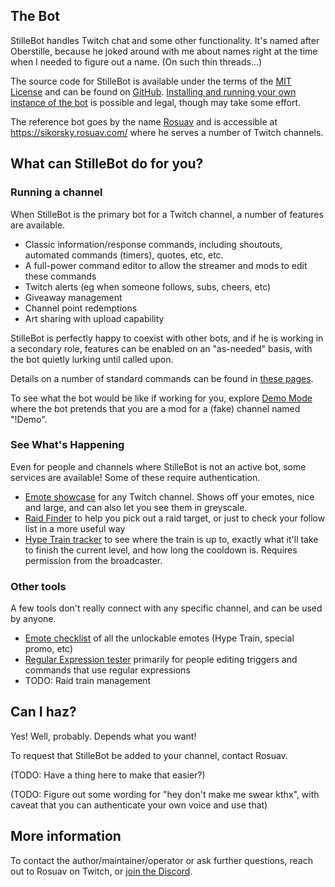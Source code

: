 ## The Bot

StilleBot handles Twitch chat and some other functionality. It's named after
Oberstille, because he joked around with me about names right at the time when
I needed to figure out a name. (On such thin threads...)

The source code for StilleBot is available under the terms of the [MIT License](LICENSE)
and can be found on [GitHub](https://github.com/rosuav/stillebot). [Installing and running
your own instance of the bot](INSTALL) is possible and legal, though may take some effort.

The reference bot goes by the name [Rosuav](https://twitch.tv/rosuav) and is accessible at
https://sikorsky.rosuav.com/ where he serves a number of Twitch channels.

## What can StilleBot do for you?

### Running a channel

When StilleBot is the primary bot for a Twitch channel, a number of features are available.

* Classic information/response commands, including shoutouts, automated commands (timers),
  quotes, etc, etc.
* A full-power command editor to allow the streamer and mods to edit these commands
* Twitch alerts (eg when someone follows, subs, cheers, etc)
* Giveaway management
* Channel point redemptions
* Art sharing with upload capability

StilleBot is perfectly happy to coexist with other bots, and if he is working in a
secondary role, features can be enabled on an "as-needed" basis, with the bot quietly
lurking until called upon.

Details on a number of standard commands can be found in [these pages](https://rosuav.github.io/StilleBot/commands/).

To see what the bot would be like if working for you, explore [Demo Mode](https://sikorsky.rosuav.com/channels/demo/)
where the bot pretends that you are a mod for a (fake) channel named "!Demo".

### See What's Happening

Even for people and channels where StilleBot is not an active bot, some services are
available! Some of these require authentication.

* [Emote showcase](https://sikorsky.rosuav.com/emotes?broadcaster=rosuav) for any
  Twitch channel. Shows off your emotes, nice and large, and can also let you see them
  in greyscale.
* [Raid Finder](https://sikorsky.rosuav.com/raidfinder) to help you pick out a raid
  target, or just to check your follow list in a more useful way
* [Hype Train tracker](https://sikorsky.rosuav.com/hypetrain) to see where the train is
  up to, exactly what it'll take to finish the current level, and how long the cooldown
  is. Requires permission from the broadcaster.

### Other tools

A few tools don't really connect with any specific channel, and can be used by anyone.

* [Emote checklist](https://sikorsky.rosuav.com/checklist) of all the unlockable emotes
  (Hype Train, special promo, etc)
* [Regular Expression tester](https://sikorsky.rosuav.com/regexp) primarily for people
  editing triggers and commands that use regular expressions
* TODO: Raid train management

## Can I haz?

Yes! Well, probably. Depends what you want!

To request that StilleBot be added to your channel, contact Rosuav.

(TODO: Have a thing here to make that easier?)

(TODO: Figure out some wording for "hey don't make me swear kthx", with caveat that
you can authenticate your own voice and use that)

## More information

To contact the author/maintainer/operator or ask further questions, reach out to
Rosuav on Twitch, or [join the Discord](https://discord.gg/dbw4KYE).
